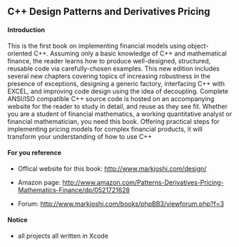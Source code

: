 ## C++ Design Patterns and Derivatives Pricing


#### Introduction

This is the first book on implementing financial models using object-oriented C++. Assuming only a basic knowledge of C++ and mathematical finance, the reader learns how to produce well-designed, structured, reusable code via carefully-chosen examples. This new edition includes several new chapters covering topics of increasing robustness in the presence of exceptions, designing a generic factory, interfacing C++ with EXCEL, and improving code design using the idea of decoupling. Complete ANSI/ISO compatible C++ source code is hosted on an accompanying website for the reader to study in detail, and reuse as they see fit. Whether you are a student of financial mathematics, a working quantitative analyst or financial mathematician, you need this book. Offering practical steps for implementing pricing models for complex financial products, it will transform your understanding of how to use C++


#### For you reference

- Offical website for this book: <http://www.markjoshi.com/design/>

- Amazon page: <http://www.amazon.com/Patterns-Derivatives-Pricing-Mathematics-Finance/dp/0521721628>

- Forum: <http://www.markjoshi.com/books/phpBB3/viewforum.php?f=3>

#### Notice
- all projects all written in Xcode
